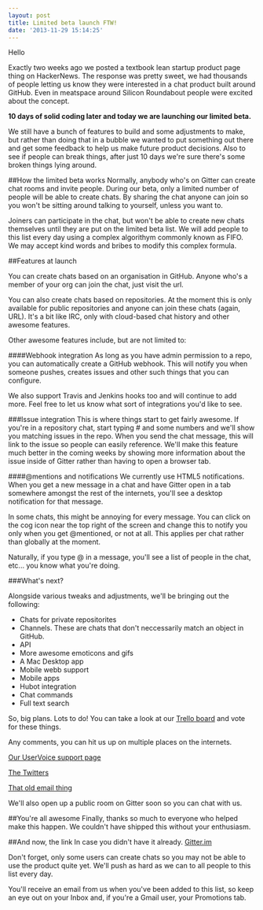 ```yaml
---
layout: post
title: Limited beta launch FTW!
date: '2013-11-29 15:14:25'
---
```


Hello 

Exactly two weeks ago we posted a textbook lean startup product page thing on HackerNews. The response was pretty sweet, we had thousands of people letting us know they were interested in a chat product built around GitHub. Even in meatspace around Silicon Roundabout people were excited about the concept.

**10 days of solid coding later and today we are launching our limited beta.**

We still have a bunch of features to build and some adjustments to make, but rather than doing that in a bubble we wanted to put something out there and get some feedback to help us make future product decisions. Also to see if people can break things, after just 10 days we're sure there's some broken things lying around.

##How the limited beta works
Normally, anybody who's on Gitter can create chat rooms and invite people. During our beta, only a limited number of people will be able to create chats. By sharing the chat anyone can join so you won't be sitting around talking to yourself, unless you want to.

Joiners can participate in the chat, but won't be able to create new chats themselves until they are put on the limited beta list. We will add people to this list every day using a complex algorithym commonly known as FIFO.  We may accept kind words and bribes to modify this complex formula.

##Features at launch

You can create chats based on an organisation in GitHub. Anyone who's a member of your org can join the chat, just visit the url.

You can also create chats based on repositories. At the moment this is only available for public repositories and anyone can join these chats (again, URL). It's a bit like IRC, only with cloud-based chat history and other awesome features.

Other awesome features include, but are not limited to:

####Webhook integration
As long as you have admin permission to a repo, you can automatically create a GitHub webhook. This will notify you when someone pushes, creates issues and other such things that you can configure.

We also support Travis and Jenkins hooks too and will continue to add more. Feel free to let us know what sort of integrations you'd like to see.

###Issue integration
This is where things start to get fairly awesome. If you're in a repository chat, start typing # and some numbers and we'll show you matching issues in the repo. When you send the chat message, this will link to the issue so people can easily reference. We'll make this feature much better in the coming weeks by showing more information about the issue inside of Gitter rather than having to open a browser tab.

####@mentions and notifications
We currently use HTML5 notifications. When you get a new message in a chat and have Gitter open in a tab somewhere amongst the rest of the internets, you'll see a desktop notification for that message.

In some chats, this might be annoying for every message. You can click on the cog icon near the top right of the screen and change this to notify you only when you get @mentioned, or not at all. This applies per chat rather than globally at the moment.

Naturally, if you type @ in a message, you'll see a list of people in the chat, etc... you know what you're doing.

###What's next?

Alongside various tweaks and adjustments, we'll be bringing out the following:

* Chats for private repositorites
* Channels. These are chats that don't neccessarily match an object in GitHub.
* API
* More awesome emoticons and gifs
* A Mac Desktop app
* Mobile webb support
* Mobile apps
* Hubot integration
* Chat commands
* Full text search

So, big plans. Lots to do! You can take a look at our [Trello board](http://https://trello.com/b/ghYXB9rc/gitter-dev) and vote for these things.

Any comments, you can hit us up on multiple places on the internets.

[Our UserVoice support page](https://gitter.uservoice.com/)

[The Twitters](http://twitter.com/gitchat)

<a href="mailto:team&#64;gitter.im">That old email thing</a>

We'll also open up a public room on Gitter soon so you can chat with us.

##You're all awesome
Finally, thanks so much to everyone who helped make this happen. We couldn't have shipped this without your enthusiasm. 

##And now, the link
In case you didn't have it already.
[Gitter.im](http://gitter.im)

Don't forget, only some users can create chats so you may not be able to use the product quite yet. We'll push as hard as we can to all people to this list every day.

You'll receive an email from us when you've been added to this list, so keep an eye out on your Inbox and, if you're a Gmail user, your Promotions tab.




